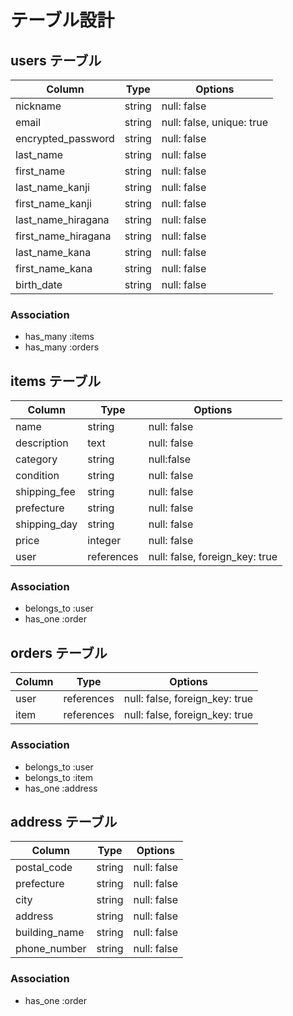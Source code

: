 # テーブル設計

## users テーブル

| Column              | Type    | Options     |
| ------------------  | ------  | ----------- |
| nickname            | string  | null: false |
| email               | string  | null: false, unique: true |
| encrypted_password  | string  | null: false |
| last_name           | string  | null: false |
| first_name          | string  | null: false |
| last_name_kanji     | string  | null: false |
| first_name_kanji    | string  | null: false |
| last_name_hiragana  | string  | null: false |
| first_name_hiragana | string  | null: false |
| last_name_kana      | string  | null: false |
| first_name_kana     | string  | null: false |
| birth_date          | string  | null: false |

### Association
- has_many :items
- has_many :orders

## items テーブル

| Column             | Type       | Options     |
| ------------------ | -----------| ----------- |
| name               | string     | null: false |
| description        | text       | null: false | 
| category           | string     | null:false  |
| condition          | string     | null: false |
| shipping_fee       | string     | null: false |
| prefecture         | string     | null: false |
| shipping_day       | string     | null: false |
| price              | integer    | null: false |
| user               | references | null: false, foreign_key: true |

### Association
- belongs_to :user
- has_one :order

## orders テーブル
| Column             | Type       | Options                        |
| ------------------ | -----------| ------------------------------ |
| user               | references | null: false, foreign_key: true |
| item               | references | null: false, foreign_key: true |

### Association
- belongs_to :user
- belongs_to :item
- has_one :address

## address テーブル
| Column             | Type       | Options                        |
| ------------------ | -----------| ------------------------------ |
| postal_code        | string     | null: false                    |
| prefecture         | string     | null: false                    |
| city               | string     | null: false                    |
| address            | string     | null: false                    |
| building_name      | string     | null: false                    |
| phone_number       |string      | null: false                    |

### Association
- has_one :order